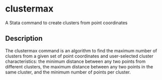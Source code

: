 # clustermax
A Stata command to create clusters from point coordinates

## Description
The clustermax command is an algorithm to find the maximum number of clusters from a given set of point coordinates and user-selected cluster characteristics: the minimum distance between any two points from different clusters, the maximum distance between any two points in the same cluster, and the minimum number of points per cluster. 
